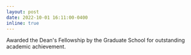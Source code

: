 ```yaml
---
layout: post
date: 2022-10-01 16:11:00-0400
inline: true
---
```

Awarded the Dean's Fellowship by the Graduate School for outstanding academic achievement.
<!-- Announcements and news can be much longer than just quick inline posts. In fact, they can have all the features available for the standard blog posts. See below. -->

